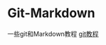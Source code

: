 # Git-Markdown
一些git和Markdown教程
[git教程](http://www.liaoxuefeng.com/wiki/0013739516305929606dd18361248578c67b8067c8c017b000)
